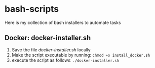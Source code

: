 # bash-scripts
Here is my collection of bash installers to automate tasks

## Docker: docker-installer.sh
1. Save the file *docker-installer.sh* locally
2. Make the script executable by running: 
`chmod +x install_docker.sh`
3. execute the script as follows:
`./docker-installer.sh`


